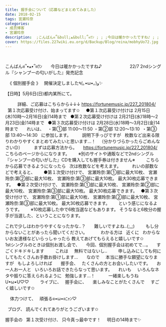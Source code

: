 ```yaml
---
title: 握手会について（応募などまとめてみました）
date: 2018-02-15
tags: 宮瀬玲奈
categories: 
- 成员博客
- 宮瀬玲奈
description:  ;こんばんฅ՞&bull;ﻌ&bull;՞ฅﾜﾝ ; ; ;今日は暖かかったですね♪ ; ; ; ; ; ; ; ; ; ; ;22/7 2ndシ...
cover: https://files.227wiki.eu.org/d/Backup/Blog/reina/mobhyUo72.jpg 
---
```



 





こんばんฅ՞•ﻌ•՞ฅﾜﾝ
 
 
 
今日は暖かかったですね♪
 
 
 
 
 
 
 
 
 
 
 
22/7 2ndシングル『シャンプーの匂いがした』発売記念 

 
《 個別握手会 》
 
開催決定しました٩(｡•ω•｡)و✨
 
 
 
 

【日時】5月6日(日)都内某所にて。

 
 
 
 
 
詳細、ご応募はこちらから↓↓↓
https://fortunemusic.jp/227_201804/
 
 
 
第１次応募受け付け、始まってます✩
 
 
●第１次応募受け付けは
2月15日(木)10時～2月16日(金)14時まで
 
●第２次応募受け付けは
2月21日(水)18時～2月23日(金)14時まで
 
●第３次応募受け付けは
2月28日(水)18時～3月2日(金)14時まで
 
 
 
れいは、
 
・第①部 11:00～11:50
・第②部 12:20～13:10 
・第③部 13:40～14:30
 
に参加します。
 
 
 
 
説明下手っぴですが
 
枚数など出来る限りわかりやすくまとめてみたいと思います…！
 
（分かりづらかったらごめんなさい😔）
 
 
 
 
まずは応募方法から。
 
 
https://fortunemusic.jp/227_201804/
 
こちらのページからになります。
 
 
 
※別のサイトや通販などで2ndシングル『シャンプーの匂いがした』CDを購入しても握手券は付きません※
 
 
 
 
こちらから応募できるようになったら
 
次は枚数などを考えます。
 
 
 
 
れいの部数などで考えると、
 
 
 
●第１次受け付けで、
宮瀬玲奈:第①部に最大10枚、
宮瀬玲奈:第②部に最大10枚、
宮瀬玲奈:第③部に最大10枚。
最大30枚応募できます。
 
●第２次受け付けで、
宮瀬玲奈:第①部に最大10枚、
宮瀬玲奈:第②部に最大10枚、
宮瀬玲奈:第③部に最大10枚。
最大30枚応募できます。
 
●第３次受け付けで、
宮瀬玲奈:第①部に最大10枚、
宮瀬玲奈:第②部に最大10枚、
宮瀬玲奈:第③部に最大10枚。
最大30枚応募できます。
 
 
 
という感じになるようです。
 
 
 
※10枚応募した中で6枚当選などもあります。
そうなると6枚分の握手が当選した、ということになります。
 
 
 
 

これで少しはわかりやすくなったかな..？
 
 
 
難しいですよね..(;_;)
 
 
 
 
もし分からないことがあったら聞いてください。
 
 
 
 
 
わかる方は
 
近くに
 
わからないお友達様などいらっしゃったら
教えてあげてもらえると嬉しいです✩
 
 
 
 
 
1stシングルのときは個別お渡し会で、
 
 
今回、個別握手会は初めてで...。
 
 
すごくドキドキします
 
 
 
 
これは
 
 
無料ではないし..
 
 
 
 
申し込みにしても何にしてもたくさんお手数お掛けします...
 
 
 
なので
 
 
本当に勝手な願望になりますが
 
もしよろしければ
 
 
 
握手会、
 
たくさんの方とお会いしたいです。
 
 
お一人お一人と
 
いろいろお話できたらなって思います。
 
 
れいも
 
 
いろんなネタや振りに答えられるように
 
勉強します...！
 
 
 
 
 
一緒楽しもうねU•ω•U♡♡
 
 
 
 
ライブに、
 
握手会に、
 
 
楽しみなことがたくさんで
 
 
すごく嬉しいです✩
 
 
 
 
 
 
 
体力つけて、
 
頑張るฅ•ω•ฅﾆｬﾝ♡
 

 
ブログ、
読んでくれてありがとうございます✩
 

握手会の
 
第１次受け付け、
只今真っ最中です！
 
 
明日の14時まで✨
 
 











